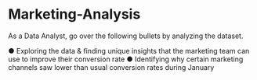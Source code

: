 # Marketing-Analysis
As a Data Analyst, go over the following bullets by analyzing the dataset.

● Exploring the data & finding unique insights that the marketing team can use to improve
their conversion rate
● Identifying why certain marketing channels saw lower than usual conversion rates during
January
